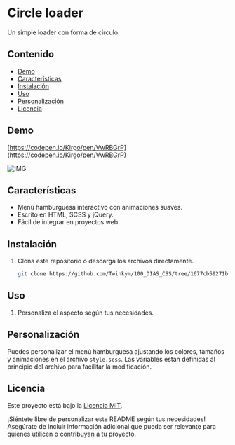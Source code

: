 # Circle loader

Un simple loader con forma de circulo.

## Contenido

- [Demo](#demo)
- [Características](#características)
- [Instalación](#instalación)
- [Uso](#uso)
- [Personalización](#personalización)
- [Licencia](#licencia)

## Demo

[https://codepen.io/Kirgo/pen/VwRBGrP](https://codepen.io/Kirgo/pen/VwRBGrP)

![IMG](CAPTURA_MENU_HAMBURGERSA.png) <!-- Sustituye con un enlace o imagen de tu demo si tienes uno -->

## Características

- Menú hamburguesa interactivo con animaciones suaves.
- Escrito en HTML, SCSS y jQuery.
- Fácil de integrar en proyectos web.

## Instalación

1. Clona este repositorio o descarga los archivos directamente.

   ```bash
   git clone https://github.com/Twinkym/100_DIAS_CSS/tree/1677cb59271b20c6d8a805f4c35178445f36d9fe/04_CSS_CHALLENGE
   ```

## Uso

1. Personaliza el aspecto según tus necesidades.

## Personalización

Puedes personalizar el menú hamburguesa ajustando los colores, tamaños y animaciones en el archivo `style.scss`. Las variables están definidas al principio del archivo para facilitar la modificación.

## Licencia

Este proyecto está bajo la [Licencia MIT](LICENSE).

¡Siéntete libre de personalizar este README según tus necesidades! Asegúrate de incluir información adicional que pueda ser relevante para quienes utilicen o contribuyan a tu proyecto.
